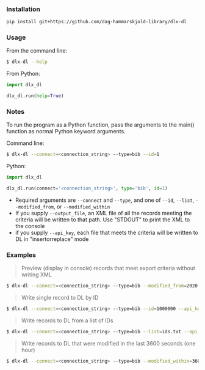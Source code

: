 
### Installation 
```bash
pip install git+https://github.com/dag-hammarskjold-library/dlx-dl
```

### Usage
From the command line:
```bash
$ dlx-dl --help
```

From Python:
```python
import dlx_dl

dlx_dl.run(help=True)
```

### Notes
To run the program as a Python function, pass the arguments to the main() function as normal Python keyword arguments.

Command line:
```bash
$ dlx-dl --connect=<connection_string> --type=bib --id=1
```

Python:
```Python
import dlx_dl

dlx_dl.run(connect='<connection_string>', type='bib', id=1)
```

* Required arguments are `--connect` and `--type`, and one of `--id`, `--list`, `--modified_from`, or `--modified_within` 
* If you supply `--output_file`, an XML file of all the records meeting the criteria will be written to that path. Use "STDOUT" to print the XML to the console
* if you supply `--api_key`, each file that meets the criteria will be written to DL in "insertorreplace" mode

### Examples
> Preview (display in console) records that meet export criteria without writing XML
```bash
$ dlx-dl --connect=<connection_string> --type=bib --modified_from=2020-04-06 --preview
```

> Write single record to DL by ID
```bash
$ dlx-dl --connect=<connection_string> --type=bib --id=1000000 --api_key=<api_key>
```

> Write records to DL from a list of IDs
```bash
$ dlx-dl --connect=<connection_string> --type=bib --list=ids.txt --api_key=<api_key> 
```

> Write records to DL that were modified in the last 3600 seconds (one hour)
```bash
$ dlx-dl --connect=<connection_string> --type=bib --modified_within=3600 --api_key=<api_key> 
```